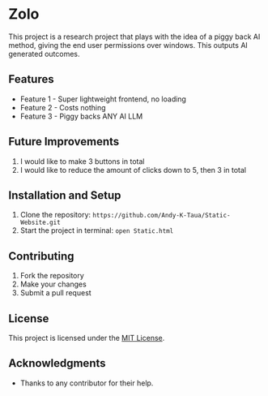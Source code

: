 # Zolo

This project is a research project that plays with the idea of a piggy back AI method, giving the end user permissions over windows. This outputs AI generated outcomes. 

## Features

* Feature 1 - Super lightweight frontend, no loading
* Feature 2 - Costs nothing
* Feature 3 - Piggy backs ANY AI LLM

## Future Improvements

1. I would like to make 3 buttons in total
2. I would like to reduce the amount of clicks down to 5, then 3 in total

## Installation and Setup

1. Clone the repository: `https://github.com/Andy-K-Taua/Static-Website.git`
2. Start the project in terminal: `open Static.html`

## Contributing

1. Fork the repository
2. Make your changes
3. Submit a pull request

## License

This project is licensed under the [MIT License](https://opensource.org/licenses/MIT).

## Acknowledgments

* Thanks to any contributor for their help.
